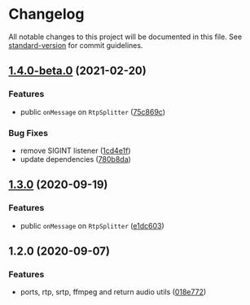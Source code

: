 # Changelog

All notable changes to this project will be documented in this file. See [standard-version](https://github.com/conventional-changelog/standard-version) for commit guidelines.

## [1.4.0-beta.0](https://github.com/homebridge/camera-utils/compare/v1.2.0...v1.4.0-beta.0) (2021-02-20)


### Features

* public `onMessage` on `RtpSplitter` ([75c869c](https://github.com/homebridge/camera-utils/commit/75c869cec7cc84221d7c6395348a2a827e6dcc3f))


### Bug Fixes

* remove SIGINT listener ([1cd4e1f](https://github.com/homebridge/camera-utils/commit/1cd4e1f063642b71d7a34523c1c3b94c99a953c4))
* update dependencies ([780b8da](https://github.com/homebridge/camera-utils/commit/780b8da4b4dfbebf786cbdba95c19587062623f0))

## [1.3.0](https://github.com/homebridge/camera-utils/compare/v1.2.0...v1.3.0) (2020-09-19)


### Features

* public `onMessage` on `RtpSplitter` ([e1dc603](https://github.com/homebridge/camera-utils/commit/e1dc6032253202987fcb619de40da6926ef2eb38))

## 1.2.0 (2020-09-07)


### Features

* ports, rtp, srtp, ffmpeg and return audio utils ([018e772](https://github.com/homebridge/camera-utils/commit/018e772448d7a1b5fd6358da2d24a89f780c3d36))

